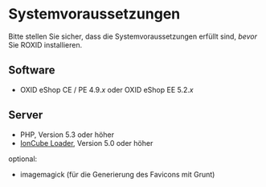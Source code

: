 # Systemvoraussetzungen

Bitte stellen Sie sicher, dass die Systemvoraussetzungen erfüllt sind, *bevor* Sie ROXID installieren.

## Software

* OXID eShop CE / PE 4.9.*x* oder OXID eShop EE 5.2.*x*

## Server

* PHP, Version 5.3 oder höher
* [IonCube Loader](https://www.ioncube.com/loaders.php), Version 5.0 oder höher

optional:
  * imagemagick (für die Generierung des Favicons mit Grunt)
